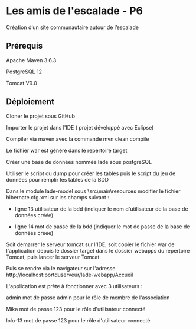 # Les amis de l'escalade - P6
Création d’un site communautaire autour de l’escalade

**Prérequis**
--------------
Apache Maven 3.6.3

PostgreSQL 12

Tomcat V9.0

**Déploiement**
---------------
Cloner le projet sous GitHub

Importer le projet dans l'IDE ( projet développé avec Eclipse)

Compiler via maven avec la commande mvn clean compile

Le fichier war est généré dans le repertoire target

Créer une base de données nommée lade sous postgreSQL

Utiliser le script du dump pour créer les tables puis le script du jeu de données pour remplir les tables de la BDD

Dans le module lade-model sous \src\main\resources modifier le fichier hibernate.cfg.xml sur les champs suivant :

 - ligne 13 utilisateur de la bdd (indiquer le nom d'utilisateur de la base de données créée)

 - ligne 14 mot de passe de la bdd (indiquer le mot de passe de la base de données créée)
 

Soit demarrer le serveur tomcat sur l'IDE, soit copier le fichier war de l'application depuis le dossier target dans le dossier webapps du répertoire Tomcat, puis lancer le serveur Tomcat

Puis se rendre via le navigateur sur l'adresse http://localhost:portduserveur/lade-webapp/Accueil

L'application est prète à fonctionner avec 3 utilisateurs :

admin mot de passe admin pour le rôle de membre de l'association

Mika mot de passe 123 pour le rôle d'utilisateur connecté

lolo-13 mot de passe 123 pour le rôle d'utilisateur connecté
